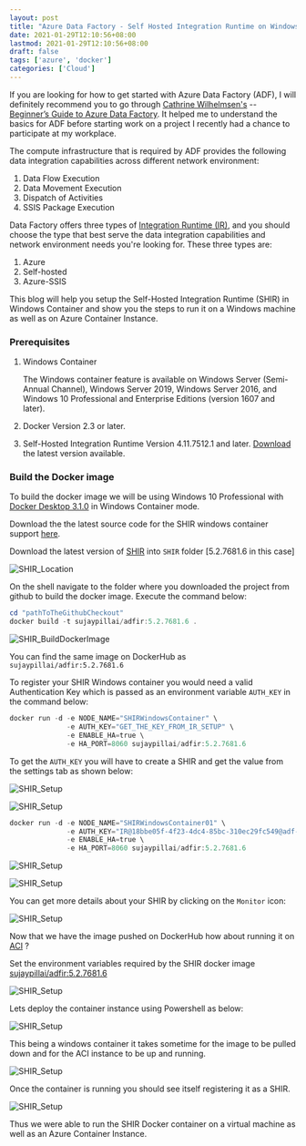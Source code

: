 ```yaml
---
layout: post
title: "Azure Data Factory - Self Hosted Integration Runtime on Windows Container"
date: 2021-01-29T12:10:56+08:00
lastmod: 2021-01-29T12:10:56+08:00
draft: false
tags: ['azure', 'docker']
categories: ['Cloud']
---
```


If you are looking for how to get started with Azure Data Factory (ADF), I will definitely recommend you to go through
[Cathrine Wilhelmsen's](https://twitter.com/cathrinew) -- [Beginner’s Guide to Azure Data Factory](https://www.cathrinewilhelmsen.net/series/beginners-guide-azure-data-factory/). It helped me to understand the basics for ADF before starting work on a project I recently had a chance to participate at my workplace.

The compute infrastructure that is required by ADF provides the following data integration capabilities across different network environment:

1. Data Flow Execution
2. Data Movement Execution
3. Dispatch of Activities
4. SSIS Package Execution

Data Factory offers three types of [Integration Runtime (IR)](https://docs.microsoft.com/en-us/azure/data-factory/concepts-integration-runtime), and you should choose the type that best serve the data integration capabilities and network environment needs you're looking for. These three types are:

1. Azure
2. Self-hosted
3. Azure-SSIS

This blog will help you setup the Self-Hosted Integration Runtime (SHIR) in Windows Container and show you the steps to run it on a Windows machine as well as on Azure Container Instance.

### Prerequisites

1. Windows Container

    The Windows container feature is available on Windows Server (Semi-Annual Channel), Windows Server 2019, Windows Server 2016, and Windows 10 Professional and Enterprise Editions (version 1607 and later).

2. Docker Version 2.3 or later.
3. Self-Hosted Integration Runtime Version 4.11.7512.1 and later. [Download](https://www.microsoft.com/download/details.aspx?id=39717) the latest version available.

### Build the Docker image

To build the docker image we will  be using Windows 10 Professional with [Docker Desktop 3.1.0](https://www.docker.com/products/docker-desktop) in Windows Container mode.

Download the the latest source code for the SHIR windows container support [here](https://github.com/Azure/Azure-Data-Factory-Integration-Runtime-in-Windows-Container). 


Download the latest version of [SHIR](https://www.microsoft.com/en-us/download/details.aspx?id=39717) into `SHIR` folder [5.2.7681.6 in this case]

![SHIR_Location](/images/shir_location.png)

On the shell navigate to the folder where you downloaded the project from github to build the docker image. Execute the command below:

```powershell
cd "pathToTheGithubCheckout"
docker build -t sujaypillai/adfir:5.2.7681.6 .
```

![SHIR_BuildDockerImage](/images/shir_windowsimage_build.png)

You can find the same image on DockerHub as `sujaypillai/adfir:5.2.7681.6`

To register your SHIR Windows container you would need a valid Authentication Key which is passed as an environment variable `AUTH_KEY` in the command below:

```powershell
docker run -d -e NODE_NAME="SHIRWindowsContainer" \
              -e AUTH_KEY="GET_THE_KEY_FROM_IR_SETUP" \
              -e ENABLE_HA=true \
              -e HA_PORT=8060 sujaypillai/adfir:5.2.7681.6
```

To get the `AUTH_KEY` you will have to create a SHIR and get the value from the settings tab as shown below:

![SHIR_Setup](/images/shir_01.png)

![SHIR_Setup](/images/shir_02.png)


```powershell
docker run -d -e NODE_NAME="SHIRWindowsContainer01" \
              -e AUTH_KEY="IR@18bbe05f-4f23-4dc4-85bc-310ec29fc549@adf-sp-lab@ServiceEndpoint=adf-sp-lab.southeastasia.datafactory.azure.net@RUW7AAC7Voog0gJcFZ7tL9le/yE9PxTXNQj8WItroZk=" \
              -e ENABLE_HA=true \
              -e HA_PORT=8060 sujaypillai/adfir:5.2.7681.6
```

![SHIR_Setup](/images/shir_03.png)

![SHIR_Setup](/images/shir_04.png)

You can get more details about your SHIR by clicking on the `Monitor` icon:

![SHIR_Setup](/images/shir_05.png)

Now that we have the image pushed on DockerHub how about running it on [ACI](https://azure.microsoft.com/en-us/services/container-instances/) ?

Set the environment variables required by the SHIR docker image [sujaypillai/adfir:5.2.7681.6](https://hub.docker.com/layers/135093603/sujaypillai/adfir/5.2.7681.6/images/sha256-0e4e3846d083033908f2b09202be393d63047f5282463ee06138c4658cca1839?context=explore)

![SHIR_Setup](/images/shir_07a.png)

Lets deploy the container instance using Powershell as below:

![SHIR_Setup](/images/shir_07.png)

This being a windows container it takes sometime for the image to be pulled down and for the ACI instance to be up and running.

![SHIR_Setup](/images/shir_09.png)

Once the container is running you should see itself registering it as a SHIR.

![SHIR_Setup](/images/shir_08.png)

Thus we were able to run the SHIR Docker container on a virtual machine as well as an Azure Container Instance.
